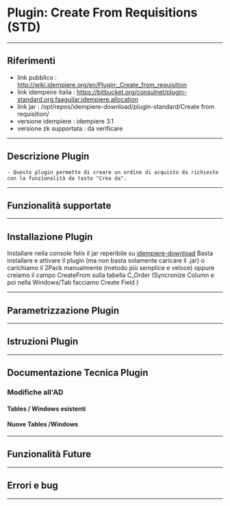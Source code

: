  

# Plugin: Create From Requisitions (STD)

---

## Riferimenti

- link pubblico  : <http://wiki.idempiere.org/en/Plugin:_Create_from_requisition>
- link idempeire italia  : <https://bitbucket.org/consulnet/plugin-standard.org.faaguilar.idempiere.allocation>
- link jar  : /opt/repos/idempiere-download/plugin-standard/Create from requisition/
- versione idempiere  : idempiere 3.1
- versione zk supportata : da verificare

---

## Descrizione Plugin

```
- Questo plugin permette di creare un ordine di acquisto da richieste con la funzionalità da tasto "Crea da". 
```

---

## Funzionalità supportate

---

## Installazione Plugin

Installare nella console felix il jar reperibile su [idempiere-download](https://bitbucket.org/consulnet/idempiere-download) Basta installare e attivare il plugin (ma non basta solamente caricare il .jar) o carichiamo il 2Pack manualmente (metodo più semplice e veloce) oppure creiamo il campo CreateFrom sulla tabella C_Order (Syncronize Column e poi nella Windows/Tab facciamo Create Field )

---

## Parametrizzazione Plugin

---

## Istruzioni Plugin

---

## Documentazione Tecnica Plugin

### Modifiche all'AD

#### Tables / Windows esistenti

#### Nuove Tables /Windows

---

## Funzionalità Future

---

## Errori e bug

---